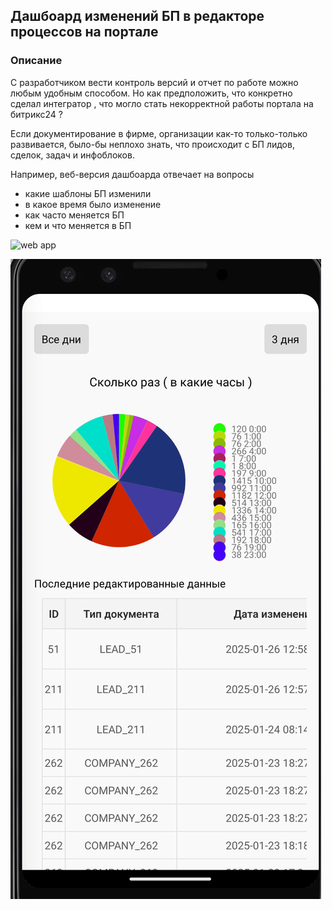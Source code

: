 ## Дашбоард изменений БП в редакторе процессов на портале


### Описание

С разработчиком вести контроль версий и отчет по работе можно любым удобным способом. Но как предположить, что конкретно сделал интегратор , что могло стать некорректной работы портала на битрикс24 ?

Если документирование в фирме, организации как-то только-только развивается, было-бы неплохо знать, что происходит с БП лидов, сделок, задач и инфоблоков.

Например, веб-версия дашбоарда отвечает на вопросы
- какие шаблоны БП изменили
- в какое время было изменение
- как часто меняется БП
- кем и что меняется в БП




![web app](https://raw.githubusercontent.com/iruslanalexan/bp_workflow_observe_job/main/demo_work_wbapp.gif "A screen capture of a user logging into and browsing the WFEdition.")


![web app](https://raw.githubusercontent.com/iruslanalexan/bp_workflow_observe_job/main/demo_work_mapp.gif "A screen capture of a user logging into and browsing the WFEdition.")

